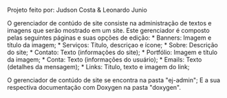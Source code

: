 Projeto feito por:
Judson Costa & Leonardo Junio

O gerenciador de contúdo de site consiste na administração de textos e imagens que serão mostrado em um site.
Este gerenciador é composto pelas seguintes páginas e suas opções de edição:
    * Banners: Imagem e título da imagem;
    * Serviços: Título, descriçao e ícone;
    * Sobre: Descrição do site;
    * Contato: Texto (informações do site);
    * Portfólio: Imagem e título da imagem;
    * Conta: Texto (informações do usuário);
    * Emails: Texto (detalhes da mensagem);
    * Links: Titulo, texto e imagem do link;

O gerenciador de contúdo de site se encontra na pasta "ej-admin";
E a sua respectiva documentação com Doxygen na pasta "doxygen".
